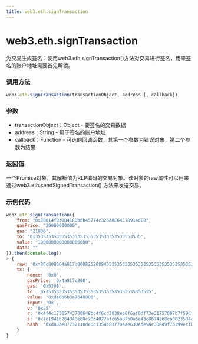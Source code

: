 ```yaml
---
title: web3.eth.signTransaction
---
```


# web3.eth.signTransaction

为交易生成签名：使用web3.eth.signTransaction()方法对交易进行签名，用来签名的账户地址需要首先解锁。

### 调用方法

```js
web3.eth.signTransaction(transactionObject, address [, callback])
```

### 参数
- transactionObject：Object - 要签名的交易数据
- address：String - 用于签名的账户地址
- callback：Function - 可选的回调函数，其第一个参数为错误对象，第二个参数为结果

### 返回值

一个Promise对象，其解析值为RLP编码的交易对象。该对象的raw属性可以用来通过web3.eth.sendSignedTransaction() 方法来发送交易。

### 示例代码
```js
web3.eth.signTransaction({
    from: "0xEB014f8c8B418Db6b45774c326A0E64C78914dC0",
    gasPrice: "20000000000",
    gas: "21000",
    to: '0x3535353535353535353535353535353535353535',
    value: "1000000000000000000",
    data: ""
}).then(console.log);
> {
    raw: '0xf86c808504a817c800825208943535353535353535353535353535353535353535880de0b6b3a76400008025a04f4c17305743700648bc4f6cd3038ec6f6af0df73e31757007b7f59df7bee88da07e1941b264348e80c78c4027afc65a87b0a5e43e86742b8ca0823584c6788fd0',
    tx: {
        nonce: '0x0',
        gasPrice: '0x4a817c800',
        gas: '0x5208',
        to: '0x3535353535353535353535353535353535353535',
        value: '0xde0b6b3a7640000',
        input: '0x',
        v: '0x25',
        r: '0x4f4c17305743700648bc4f6cd3038ec6f6af0df73e31757007b7f59df7bee88d',
        s: '0x7e1941b264348e80c78c4027afc65a87b0a5e43e86742b8ca0823584c6788fd0',
        hash: '0xda3be87732110de6c1354c83770aae630ede9ac308d9f7b399ecfba23d923384'
    }
}
```